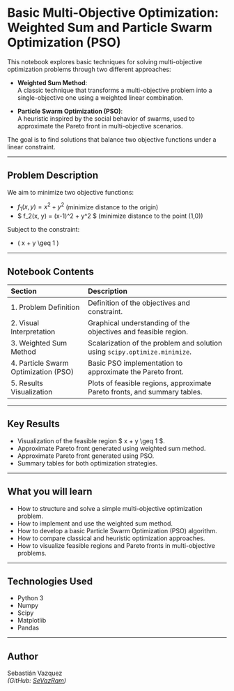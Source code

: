 # Basic Multi-Objective Optimization: Weighted Sum and Particle Swarm Optimization (PSO)

This notebook explores basic techniques for solving multi-objective optimization problems through two different approaches:

- **Weighted Sum Method**:  
  A classic technique that transforms a multi-objective problem into a single-objective one using a weighted linear combination.

- **Particle Swarm Optimization (PSO)**:  
  A heuristic inspired by the social behavior of swarms, used to approximate the Pareto front in multi-objective scenarios.

The goal is to find solutions that balance two objective functions under a linear constraint.

---

## Problem Description

We aim to minimize two objective functions:

- $f_1(x, y) = x^2 + y^2$  (minimize distance to the origin)
- $ f_2(x, y) = (x-1)^2 + y^2 $  (minimize distance to the point (1,0))

Subject to the constraint:

- \( x + y \geq 1 \)

---

## Notebook Contents

| Section | Description |
|:---|:---|
| 1. Problem Definition | Definition of the objectives and constraint. |
| 2. Visual Interpretation | Graphical understanding of the objectives and feasible region. |
| 3. Weighted Sum Method | Scalarization of the problem and solution using `scipy.optimize.minimize`. |
| 4. Particle Swarm Optimization (PSO) | Basic PSO implementation to approximate the Pareto front. |
| 5. Results Visualization | Plots of feasible regions, approximate Pareto fronts, and summary tables. |

---

## Key Results

- Visualization of the feasible region $ x + y \geq 1 $.
- Approximate Pareto front generated using weighted sum method.
- Approximate Pareto front generated using PSO.
- Summary tables for both optimization strategies.

---

## What you will learn

- How to structure and solve a simple multi-objective optimization problem.
- How to implement and use the weighted sum method.
- How to develop a basic Particle Swarm Optimization (PSO) algorithm.
- How to compare classical and heuristic optimization approaches.
- How to visualize feasible regions and Pareto fronts in multi-objective problems.

---

## Technologies Used

- Python 3
- Numpy
- Scipy
- Matplotlib
- Pandas

---

## Author

Sebastián Vazquez  
*(GitHub: [SeVazRam](https://github.com/SeVazRam))*

